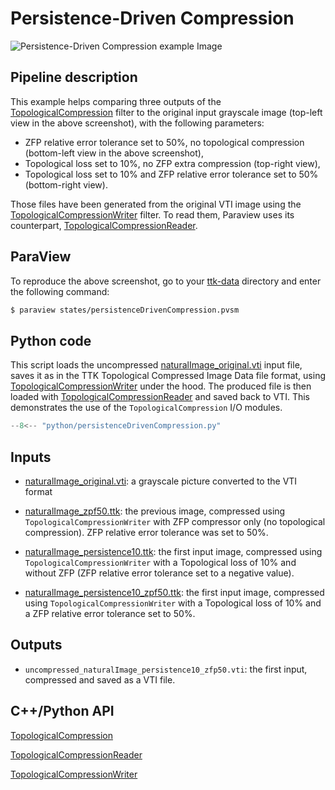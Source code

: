 # Persistence-Driven Compression

![Persistence-Driven Compression example
Image](https://topology-tool-kit.github.io/img/gallery/persistenceDrivenCompression.jpg)

## Pipeline description

This example helps comparing three outputs of the
[TopologicalCompression](https://topology-tool-kit.github.io/doc/html/classttkTopologicalCompression.html)
filter to the original input grayscale image (top-left view in the above
screenshot), with the following parameters:

- ZFP relative error tolerance set to 50%, no topological compression
  (bottom-left view in the above screenshot),
- Topological loss set to 10%, no ZFP extra compression (top-right view),
- Topological loss set to 10% and ZFP relative error tolerance set to 50% (bottom-right view).

Those files have been generated from the original VTI image using the
[TopologicalCompressionWriter](https://topology-tool-kit.github.io/doc/html/classttkTopologicalCompressionWriter.html)
filter. To read them, Paraview uses its counterpart,
[TopologicalCompressionReader](https://topology-tool-kit.github.io/doc/html/classttkTopologicalCompressionWriter.html).

## ParaView

To reproduce the above screenshot, go to your
[ttk-data](https://github.com/topology-tool-kit/ttk-data) directory
and enter the following command:

``` bash
$ paraview states/persistenceDrivenCompression.pvsm
```

## Python code

This script loads the uncompressed
[naturalImage_original.vti](https://github.com/topology-tool-kit/ttk-data/raw/dev/naturalImage_original.vti)
input file, saves it as in the TTK Topological Compressed Image Data
file format, using
[TopologicalCompressionWriter](https://topology-tool-kit.github.io/doc/html/classttkTopologicalCompressionWriter.html)
under the hood. The produced file is then loaded with
[TopologicalCompressionReader](https://topology-tool-kit.github.io/doc/html/classttkTopologicalCompressionWriter.html)
and saved back to VTI. This demonstrates the use of the
`TopologicalCompression` I/O modules.

``` python  linenums="1"
--8<-- "python/persistenceDrivenCompression.py"
```

## Inputs

- [naturalImage_original.vti](https://github.com/topology-tool-kit/ttk-data/raw/dev/naturalImage_original.vti):
  a grayscale picture converted to the VTI format

- [naturalImage_zpf50.ttk](https://github.com/topology-tool-kit/ttk-data/raw/dev/naturalImage_zfp50.ttk):
  the previous image, compressed using `TopologicalCompressionWriter`
  with ZFP compressor only (no topological compression). ZFP relative
  error tolerance was set to 50%.

- [naturalImage_persistence10.ttk](https://github.com/topology-tool-kit/ttk-data/raw/dev/naturalImage_persistence10.ttk):
  the first input image, compressed using
  `TopologicalCompressionWriter` with a Topological loss of 10% and
  without ZFP (ZFP relative error tolerance set to a negative value).

- [naturalImage_persistence10_zpf50.ttk](https://github.com/topology-tool-kit/ttk-data/raw/dev/naturalImage_persistence10_zfp50.ttk):
  the first input image, compressed using
  `TopologicalCompressionWriter` with a Topological loss of 10% and a
  ZFP relative error tolerance set to 50%.

## Outputs

* `uncompressed_naturalImage_persistence10_zfp50.vti`: the first
  input, compressed and saved as a VTI file.

## C++/Python API

[TopologicalCompression](https://topology-tool-kit.github.io/doc/html/classttkTopologicalCompression.html)

[TopologicalCompressionReader](https://topology-tool-kit.github.io/doc/html/classttkTopologicalCompressionWriter.html)

[TopologicalCompressionWriter](https://topology-tool-kit.github.io/doc/html/classttkTopologicalCompressionWriter.html)
